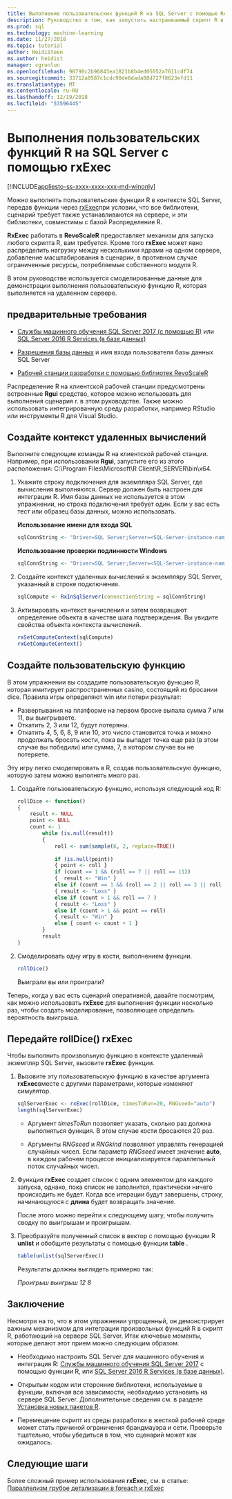 ```yaml
---
title: Выполнение пользовательских функций R на SQL Server с помощью RevoScaleR rxExec - машинного обучения SQL Server
description: Руководство о том, как запустить настраиваемый скрипт R в SQL Server с помощью функций RevoScaleR.
ms.prod: sql
ms.technology: machine-learning
ms.date: 11/27/2018
ms.topic: tutorial
author: HeidiSteen
ms.author: heidist
manager: cgronlun
ms.openlocfilehash: 90790c2b96843ea1821b8b4ed05052a7611cdf74
ms.sourcegitcommit: 33712a0587c1cdc90de6dada88d727f8623efd11
ms.translationtype: MT
ms.contentlocale: ru-RU
ms.lasthandoff: 12/19/2018
ms.locfileid: "53596445"
---
```

# <a name="run-custom-r-functions-on-sql-server-using-rxexec"></a>Выполнения пользовательских функций R на SQL Server с помощью rxExec
[!INCLUDE[appliesto-ss-xxxx-xxxx-xxx-md-winonly](../../includes/appliesto-ss-xxxx-xxxx-xxx-md-winonly.md)]

Можно выполнять пользовательские функции R в контексте SQL Server, передав функции через [rxExec](https://docs.microsoft.com/machine-learning-server/r-reference/revoscaler/rxexec)при условии, что все библиотеки, сценарий требует также устанавливаются на сервере, и эти библиотеки, совместимы с базой Распределение R. 

**RxExec** работать в **RevoScaleR** предоставляет механизм для запуска любого скрипта R, вам требуется. Кроме того **rxExec** может явно распределить нагрузку между несколькими ядрами на одном сервере, добавление масштабирования в сценарии, в противном случае ограниченные ресурсы, потребляемые собственного модуля R.

В этом руководстве используется смоделированные данные для демонстрации выполнения пользовательскую функцию R, которая выполняется на удаленном сервере.

## <a name="prerequisites"></a>предварительные требования

+ [Службы машинного обучения SQL Server 2017 (с помощью R)](../install/sql-machine-learning-services-windows-install.md) или [SQL Server 2016 R Services (в базе данных)](../install/sql-r-services-windows-install.md)
  
+ [Разрешения базы данных](../security/user-permission.md) и имя входа пользователя базы данных SQL Server

+ [Рабочей станции разработки с помощью библиотек RevoScaleR](../r/set-up-a-data-science-client.md)

Распределение R на клиентской рабочей станции предусмотрены встроенные **Rgui** средство, которое можно использовать для выполнения сценария r. в этом руководстве. Также можно использовать интегрированную среду разработки, например RStudio или инструменты R для Visual Studio.

## <a name="create-the-remote-compute-context"></a>Создайте контекст удаленных вычислений

Выполните следующие команды R на клиентской рабочей станции. Например, при использовании **Rgui**, запустите его из этого расположения: C:\Program Files\Microsoft\R Client\R_SERVER\bin\x64\.

1. Укажите строку подключения для экземпляра SQL Server, где вычисления выполняются. Сервер должен быть настроен для интеграции R. Имя базы данных не используется в этом упражнении, но строка подключения требует один. Если у вас есть тест или образец базы данных, можно использовать.

    **Использование имени для входа SQL**

    ```R
    sqlConnString <- "Driver=SQL Server;Server=<SQL-Server-instance-name>; Database=<database-name>;Uid=<SQL-user-name>;Pwd=<password>"
    ```

    **Использование проверки подлинности Windows**

    ```R
    sqlConnString <- "Driver=SQL Server;Server=<SQL-Server-instance-name>;Database=<database-name>;Trusted_Connection=True"
    ```

2. Создайте контекст удаленных вычислений к экземпляру SQL Server, указанный в строке подключения.

    ```R
    sqlCompute <- RxInSqlServer(connectionString = sqlConnString)
    ```

3. Активировать контекст вычисления и затем возвращают определение объекта в качестве шага подтверждения. Вы увидите свойства объекта контекста вычислений.

    ```R
    rxSetComputeContext(sqlCompute)
    rxGetComputeContext()
    ```

## <a name="create-the-custom-function"></a>Создайте пользовательскую функцию

В этом упражнении вы создадите пользовательскую функцию R, которая имитирует распространенных casino, состоящий из бросании dice. Правила игры определяют win или потери результат:

+ Развертывания на платформе на первом броске выпала сумма 7 или 11, вы выигрываете.
+ Откатить 2, 3 или 12, будут потеряны.
+ Откатить 4, 5, 6, 8, 9 или 10, это число становится точка и можно продолжать бросать кости, пока вы выпадет точка еще раз (в этом случае вы победили) или сумма, 7, в котором случае вы не потеряете.

Эту игру легко смоделировать в R, создав пользовательскую функцию, которую затем можно выполнять много раз.

1.  Создайте пользовательскую функцию, используя следующий код R:
  
    ```R
    rollDice <- function()
    {
        result <- NULL
        point <- NULL
        count <- 1
            while (is.null(result))
            {
                roll <- sum(sample(6, 2, replace=TRUE))
  
                if (is.null(point))
                { point <- roll }
                if (count == 1 && (roll == 7 || roll == 11))
                {  result <- "Win" }
                else if (count == 1 && (roll == 2 || roll == 3 || roll == 12))
                { result <- "Loss" }
                else if (count > 1 && roll == 7 )
                { result <- "Loss" }
                else if (count > 1 && point == roll)
                { result <- "Win" }
                else { count <- count + 1 }
            }
            result
    }
    ```
  
2.  Смоделировать одну игру в кости, выполнением функции.
  
    ```R
    rollDice()
    ```
  
    Выиграли вы или проиграли?
  
Теперь, когда у вас есть сценарий оперативной, давайте посмотрим, как можно использовать **rxExec** для выполнения функции несколько раз, чтобы создать моделирование, позволяющее определить вероятность выигрыша.

## <a name="pass-rolldice-in-rxexec"></a>Передайте rollDice() rxExec

Чтобы выполнить произвольную функцию в контексте удаленный экземпляр SQL Server, вызовите **rxExec** функции.

1. Вызовите эту пользовательскую функцию в качестве аргумента **rxExec**вместе с другими параметрами, которые изменяют симулятор.
  
    ```R
    sqlServerExec <- rxExec(rollDice, timesToRun=20, RNGseed="auto")
    length(sqlServerExec)
    ```
  
    + Аргумент *timesToRun* позволяет указать, сколько раз должна выполняться функция.  В этом случае кости бросаются 20 раз.
  
    + Аргументы *RNGseed* и *RNGkind* позволяют управлять генерацией случайных чисел. Если параметр *RNGseed* имеет значение **auto**, в каждом рабочем процессе инициализируется параллельный поток случайных чисел.
  
2. Функция **rxExec** создает список с одним элементом для каждого запуска, однако, пока список не заполнится, практически ничего происходить не будет. Когда все итерации будут завершены, строку, начинающуюся с **длина** будет возвращать значение.
  
    После этого можно перейти к следующему шагу, чтобы получить сводку по выигрышам и проигрышам.
  
3. Преобразуйте полученный список в вектор с помощью функции R **unlist** и обобщите результаты с помощью функции **table** .
  
    ```R
    table(unlist(sqlServerExec))
    ```
  
    Результаты должны выглядеть примерно так:
  
     *Проигрыш выигрыш* *12 8*

## <a name="conclusion"></a>Заключение

Несмотря на то, что в этом упражнении упрощенный, он демонстрирует важным механизмом для интеграции произвольных функций R в скрипт R, работающий на сервере SQL Server. Итак ключевые моменты, которые делают этот прием можно следующим образом.

+ Необходимо настроить SQL Server для машинного обучения и интеграция R: [Службы машинного обучения SQL Server 2017](../install/sql-machine-learning-services-windows-install.md) с помощью функции R, или [SQL Server 2016 R Services (в базе данных)](../install/sql-r-services-windows-install.md).

+ Открытым кодом или сторонние библиотеки, используемые в функции, включая все зависимости, необходимо установить на сервере SQL Server. Дополнительные сведения см. в разделе [Установка новых пакетов R](../r/install-additional-r-packages-on-sql-server.md).

+ Перемещение скрипт из среды разработки в жесткой рабочей среде может стать причиной ограничения брандмауэра и сети. Проверьте тщательно, чтобы убедиться в том, что сценарий может как ожидалось.

## <a name="next-steps"></a>Следующие шаги

Более сложный пример использования **rxExec**, см. в статье: [Параллелизм грубое детализации в foreach и rxExec](https://blog.revolutionanalytics.com/2015/04/coarse-grain-parallelism-with-foreach-and-rxexec.html)
